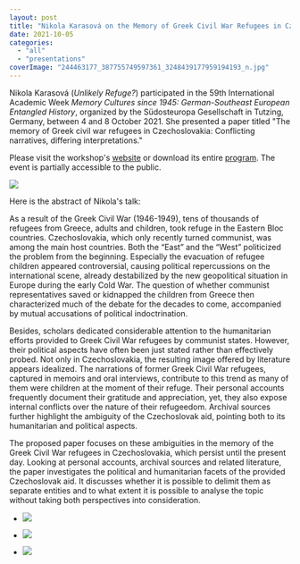 ```yaml
---
layout: post
title: "Nikola Karasová on the Memory of Greek Civil War Refugees in Czechoslovakia"
date: 2021-10-05
categories: 
  - "all"
  - "presentations"
coverImage: "244463177_387755749597361_3248439177959194193_n.jpg"
---
```


Nikola Karasová (_Unlikely Refuge?_) participated in the 59th International Academic Week _Memory Cultures since 1945: German-Southeast European Entangled History_, organized by the Südosteuropa Gesellschaft in Tutzing, Germany, between 4 and 8 October 2021. She presented a paper titled "The memory of Greek civil war refugees in Czechoslovakia: Conflicting narratives, differing interpretations."

Please visit the workshop's [website](https://www.sogde.org/de/events/59th-international-academic-week/) or download its entire [program](https://www.unlikely-refuge.eu/wp-content/uploads/2021/10/Program_59th-International-Academic-Week-2021.pdf). The event is partially accessible to the public.

![](/assets/images/presentation-Tutzing.png)

Here is the abstract of Nikola's talk:

As a result of the Greek Civil War (1946-1949), tens of thousands of refugees from Greece, adults and children, took refuge in the Eastern Bloc countries. Czechoslovakia, which only recently turned communist, was among the main host countries. Both the “East” and the “West” politicized the problem from the beginning. Especially the evacuation of refugee children appeared controversial, causing political repercussions on the international scene, already destabilized by the new geopolitical situation in Europe during the early Cold War. The question of whether communist representatives saved or kidnapped the children from Greece then characterized much of the debate for the decades to come, accompanied by mutual accusations of political indoctrination.

Besides, scholars dedicated considerable attention to the humanitarian efforts provided to Greek Civil War refugees by communist states. However, their political aspects have often been just stated rather than effectively probed. Not only in Czechoslovakia, the resulting image offered by literature appears idealized. The narrations of former Greek Civil War refugees, captured in memoirs and oral interviews, contribute to this trend as many of them were children at the moment of their refuge. Their personal accounts frequently document their gratitude and appreciation, yet, they also expose internal conflicts over the nature of their refugeedom. Archival sources further highlight the ambiguity of the Czechoslovak aid, pointing both to its humanitarian and political aspects.

The proposed paper focuses on these ambiguities in the memory of the Greek Civil War refugees in Czechoslovakia, which persist until the present day. Looking at personal accounts, archival sources and related literature, the paper investigates the political and humanitarian facets of the provided Czechoslovak aid. It discusses whether it is possible to delimit them as separate entities and to what extent it is possible to analyse the topic without taking both perspectives into consideration.

- ![](/assets/images/2im.jpg)
    
- ![](/assets/images/3im.jpg)
    
- ![](/assets/images/4im.jpg)
